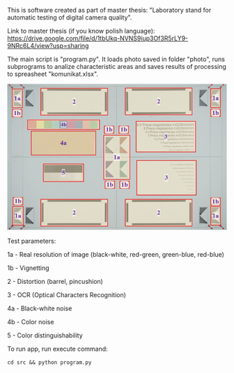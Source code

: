 

This is software created as part of master thesis: "Laboratory stand for automatic testing of digital camera quality".

Link to master thesis (if you know polish language): https://drive.google.com/file/d/1tbUkq-NVNS9iup3Of3R5rLY9-9NRc6L4/view?usp=sharing

The main script is "program.py". It loads photo saved in folder "photo", runs subprograms to analize characteristic areas and saves results of processing to spreasheet "komunikat.xlsx".

![This is image.](https://github.com/szymonbcoding/Master-thesis/blob/main/plansza_real_photo_obszary.JPG)

Test parameters:

1a - Real resolution of image (black-white, red-green, green-blue, red-blue)

1b - Vignetting

2 - Distortion (barrel, pincushion)

3 - OCR (Optical Characters Recognition)

4a - Black-white noise

4b - Color noise

5 - Color distinguishability

To run app, run execute command:
```
cd src && python program.py
```





